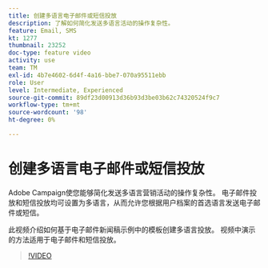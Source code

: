 ```yaml
---
title: 创建多语言电子邮件或短信投放
description: 了解如何简化发送多语言活动的操作复杂性。
feature: Email, SMS
kt: 1277
thumbnail: 23252
doc-type: feature video
activity: use
team: TM
exl-id: 4b7e4602-6d4f-4a16-bbe7-070a95511ebb
role: User
level: Intermediate, Experienced
source-git-commit: 89df23d00913d36b93d3be03b62c74320524f9c7
workflow-type: tm+mt
source-wordcount: '98'
ht-degree: 0%

---
```


# 创建多语言电子邮件或短信投放

Adobe Campaign使您能够简化发送多语言营销活动的操作复杂性。 电子邮件投放和短信投放均可设置为多语言，从而允许您根据用户档案的首选语言发送电子邮件或短信。

此视频介绍如何基于电子邮件新闻稿示例中的模板创建多语言投放。 视频中演示的方法适用于电子邮件和短信投放。

>[!VIDEO](https://video.tv.adobe.com/v/23252?quality=12&learn=on)
